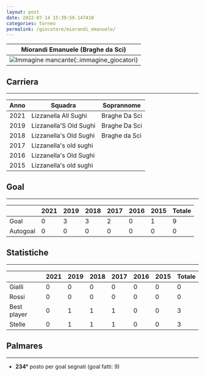 ```yaml
---
layout: post
date: 2022-07-14 15:39:59.147410
categories: torneo
permalink: /giocatore/miorandi_emanuele/
---
```

<link rel='stylesheets' href='./../assets/giocatori.css'>

| Miorandi Emanuele (Braghe da Sci) |
|:-----:|
| ![Immagine mancante]('./../../assets/giocatori/miorandi_emanuele.png){:.immagine_giocatori} |


## Carriera
----

|Anno|Squadra|Soprannome|
|:---:|---|---|
|2021|Lizzanella All Sughi|Braghe Da Sci|
|2019|Lizzanella'S Old Sughi|Braghe Da Sci|
|2018|Lizzanella's Old Sughi|Braghe da Sci|
|2017|Lizzanella's old sughi||
|2016|Lizzanella's Old Sughi||
|2015|Lizzanella's old sughi||


## Goal
----

| |2021|2019|2018|2017|2016|2015| Totale |
|---|---|---|---|---|---|---|---|
|Goal|0|3|3|2|0|1|9|
|Autogoal|0|0|0|0|0|0|0|


## Statistiche
----

| |2021|2019|2018|2017|2016|2015| Totale |
|---|---|---|---|---|---|---|---|
|Gialli|0|0|0|0|0|0|0|
|Rossi|0|0|0|0|0|0|0|
|Best player|0|1|1|1|0|0|3|
|Stelle|0|1|1|1|0|0|3|


## Palmares
----

- **234°** posto per goal segnati (goal fatti: 9)
